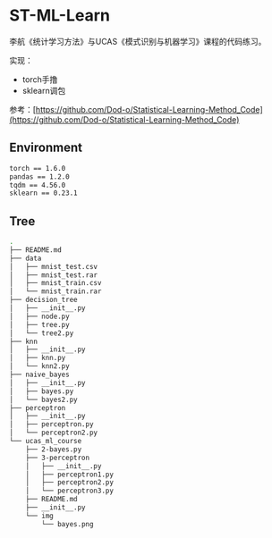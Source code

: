 # ST-ML-Learn
李航《统计学习方法》与UCAS《模式识别与机器学习》课程的代码练习。

实现：
+ torch手撸
+ sklearn调包

参考：[https://github.com/Dod-o/Statistical-Learning-Method_Code](https://github.com/Dod-o/Statistical-Learning-Method_Code)

## Environment
```bash
torch == 1.6.0
pandas == 1.2.0
tqdm == 4.56.0
sklearn == 0.23.1
```

## Tree
```bash
.
├── README.md
├── data
│   ├── mnist_test.csv
│   ├── mnist_test.rar
│   ├── mnist_train.csv
│   └── mnist_train.rar
├── decision_tree
│   ├── __init__.py
│   ├── node.py
│   ├── tree.py
│   └── tree2.py
├── knn
│   ├── __init__.py
│   ├── knn.py
│   └── knn2.py
├── naive_bayes
│   ├── __init__.py
│   ├── bayes.py
│   └── bayes2.py
├── perceptron
│   ├── __init__.py
│   ├── perceptron.py
│   └── perceptron2.py
└── ucas_ml_course
    ├── 2-bayes.py
    ├── 3-perceptron
    │   ├── __init__.py
    │   ├── perceptron1.py
    │   ├── perceptron2.py
    │   └── perceptron3.py
    ├── README.md
    ├── __init__.py
    └── img
        └── bayes.png
```
